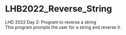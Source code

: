 # LHB2022_Reverse_String
LHD 2022 Day 2: Program to reverse a string <br/>
This program prompts the user for a string and reverse it.

